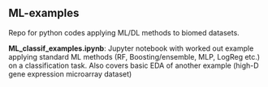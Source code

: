 ## ML-examples

Repo for python codes applying ML/DL methods to biomed datasets.

**ML_classif_examples.ipynb**: Jupyter notebook with worked out example applying standard ML methods (RF, Boosting/ensemble, MLP, LogReg etc.) on a classification task. Also covers basic EDA of another example (high-D gene expression microarray dataset) 
